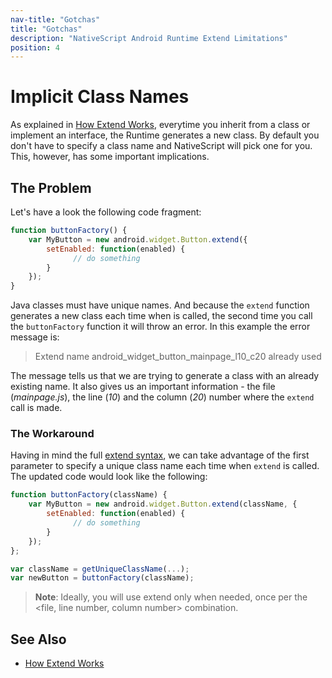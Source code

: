 ```yaml
---
nav-title: "Gotchas"
title: "Gotchas"
description: "NativeScript Android Runtime Extend Limitations"
position: 4
---
```


# Implicit Class Names

As explained in [How Extend Works](./how-extend-works.md), everytime you inherit from a class or implement an interface, the Runtime generates a new class. By default you don't have to specify a class name and NativeScript will pick one for you. This, however, has some important implications.

## The Problem

Let's have a look the following code fragment:

``` JavaScript
function buttonFactory() {
    var MyButton = new android.widget.Button.extend({
        setEnabled: function(enabled) {
              // do something
        }
    });
}
```

Java classes must have unique names. And because the `extend` function generates a new class each time when is called, the second time you call the `buttonFactory` function it will throw an error. In this example the error message is:

> Extend name android_widget_button_mainpage_l10_c20 already used

The message tells us that we are trying to generate a class with an already existing name. It also gives us an important information - the file (*mainpage.js*), the line (*10*) and the column (*20*) number where the `extend` call is made.

### The Workaround

Having in mind the full [extend syntax](./how-extend-works.md), we can take advantage of the first parameter to specify a unique class name each time when `extend` is called. The updated code would look like the following:

``` JavaScript
function buttonFactory(className) {
    var MyButton = new android.widget.Button.extend(className, {
        setEnabled: function(enabled) {
              // do something
        }
    });
};

var className = getUniqueClassName(...);
var newButton = buttonFactory(className);
```

> **Note**: Ideally, you will use extend only when needed, once per the <file, line number, column number> combination.

## See Also

* [How Extend Works](./how-extend-works.md)
